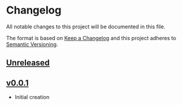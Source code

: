 # Changelog
All notable changes to this project will be documented in this file.

The format is based on [Keep a Changelog](http://keepachangelog.com/en/1.0.0/)
and this project adheres to [Semantic Versioning](http://semver.org/spec/v2.0.0.html).

## [Unreleased]

## [v0.0.1]
- Initial creation

[Unreleased]: https://github.com/xmidt-org/retry/compare/v0.0.1..HEAD
[v0.0.1]: https://github.com/xmidt-org/retry/releases/tag/v0.0.1
